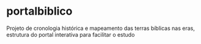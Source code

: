# portalbiblico
Projeto de cronologia histórica e mapeamento das terras bíblicas nas eras, estrutura do portal interativa para facilitar o estudo
